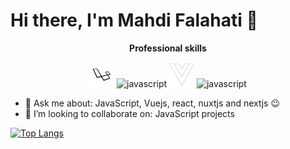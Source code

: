 
<h1>Hi there, I'm Mahdi Falahati 👋</h1>

<p align="center"> 
 <strong>
  Professional skills
  </strong>
</p>

<p align="center"> 
  <img src="https://raw.githubusercontent.com/vorillaz/devicons/master/!SVG/laravel.svg" alt="swift" width="40" height="40" />
  <img src="https://raw.githubusercontent.com/vorillaz/devicons/master/!SVG/javascript_1.svg" alt="javascript" width="40" height="40" />
  <img src="https://raw.githubusercontent.com/devicons/devicon/master/icons/vuejs/vuejs-line.svg" alt="javascript" width="40" height="40" />
  <img src="https://raw.githubusercontent.com/vorillaz/devicons/master/!SVG/react.svg" alt="javascript" width="40" height="40" />
</p>

- 💬 Ask me about: JavaScript, Vuejs, react, nuxtjs and nextjs 😉
- 👯 I’m looking to collaborate on: JavaScript projects

 
[![Top Langs](https://github-readme-stats.vercel.app/api/top-langs/?username=mahdi4k&theme=tokyonight&hide=php,blade)](https://github.com/anuraghazra/github-readme-stats)

